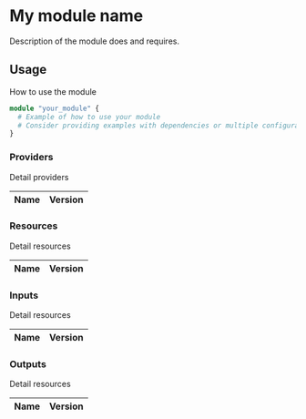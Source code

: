 # My module name

Description of the module does and requires.

## Usage

How to use the module

```terraform
module "your_module" {
  # Example of how to use your module
  # Consider providing examples with dependencies or multiple configurations of variables
}
```

### Providers

Detail providers

| Name | Version |
| ---- | ------- |

### Resources

Detail resources

| Name | Version |
| ---- | ------- |

### Inputs

Detail resources

| Name | Version |
| ---- | ------- |

### Outputs

Detail resources

| Name | Version |
| ---- | ------- |
